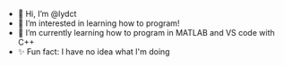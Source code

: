 - 👋 Hi, I’m @lydct
- 👀 I’m interested in learning how to program!
- 🌱 I’m currently learning how to program in MATLAB and VS code with C++
- ✨ Fun fact: I have no idea what I'm doing 

<!---
lydct/lydct is a ✨ special ✨ repository because its `README.md` (this file) appears on your GitHub profile.
You can click the Preview link to take a look at your changes.
--->
